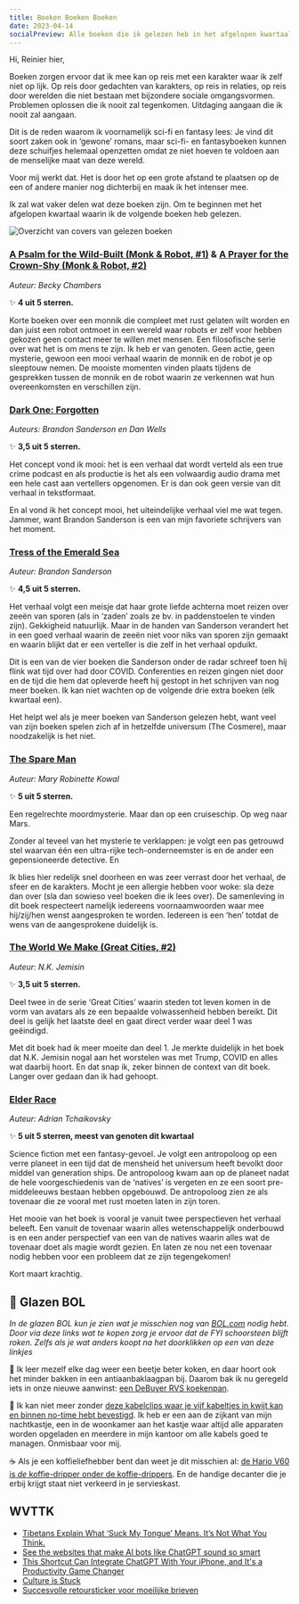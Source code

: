 ```yaml
---
title: Boeken Boeken Boeken
date: 2023-04-14
socialPreview: Alle boeken die ik gelezen heb in het afgelopen kwartaal en wat ik er van vond.
---
```


Hi, Reinier hier,

Boeken zorgen ervoor dat ik mee kan op reis met een karakter waar ik zelf niet op lijk. Op reis door gedachten van karakters, op reis in relaties, op reis door werelden die niet bestaan met bijzondere sociale omgangsvormen. Problemen oplossen die ik nooit zal tegenkomen. Uitdaging aangaan die ik nooit zal aangaan.

Dit is de reden waarom ik voornamelijk sci-fi en fantasy lees: Je vind dit soort zaken ook in ‘gewone’ romans, maar sci-fi- en fantasyboeken kunnen deze schuifjes helemaal openzetten omdat ze niet hoeven te voldoen aan de menselijke maat van deze wereld.

Voor mij werkt dat. Het is door het op een grote afstand te plaatsen op de een of andere manier nog dichterbij en maak ik het intenser mee.

Ik zal wat vaker delen wat deze boeken zijn. Om te beginnen met het afgelopen kwartaal waarin ik de volgende boeken heb gelezen.

![Overzicht van covers van gelezen boeken](https://reinier.fyi/images/blog/books-2023q1.jpg)

### [A Psalm for the Wild-Built (Monk & Robot, #1)](https://www.goodreads.com/book/show/40864002-a-psalm-for-the-wild-built) & [A Prayer for the Crown-Shy (Monk & Robot, #2)](https://www.goodreads.com/book/show/40864030-a-prayer-for-the-crown-shy)

_Auteur: Becky Chambers_

✨ **4 uit 5 sterren.**

Korte boeken over een monnik die compleet met rust gelaten wilt worden en dan juist een robot ontmoet in een wereld waar robots er zelf voor hebben gekozen geen contact meer te willen met mensen. Een filosofische serie over wat het is om mens te zijn. Ik heb er van genoten. Geen actie, geen mysterie, gewoon een mooi verhaal waarin de monnik en de robot je op sleeptouw nemen. De mooiste momenten vinden plaats tijdens de gesprekken tussen de monnik en de robot waarin ze verkennen wat hun overeenkomsten en verschillen zijn.

### [Dark One: Forgotten](https://www.goodreads.com/book/show/60373696-dark-one)

_Auteurs: Brandon Sanderson en Dan Wells_

✨ **3,5 uit 5 sterren.**

Het concept vond ik mooi: het is een verhaal dat wordt verteld als een true crime podcast en als productie is het als een volwaardig audio drama met een hele cast aan vertellers opgenomen. Er is dan ook geen versie van dit verhaal in tekstformaat.

En al vond ik het concept mooi, het uiteindelijke verhaal viel me wat tegen. Jammer, want Brandon Sanderson is een van mijn favoriete schrijvers van het moment.

### [Tress of the Emerald Sea](https://www.goodreads.com/book/show/60531406-tress-of-the-emerald-sea)

_Auteur: Brandon Sanderson_

✨ **4,5 uit 5 sterren.**

Het verhaal volgt een meisje dat haar grote liefde achterna moet reizen over zeeën van sporen (als in ‘zaden’ zoals ze bv. in paddenstoelen te vinden zijn). Gekkigheid natuurlijk. Maar in de handen van Sanderson verandert het in een goed verhaal waarin de zeeën niet voor niks van sporen zijn gemaakt en waarin blijkt dat er een verteller is die zelf in het verhaal opduikt.

Dit is een van de vier boeken die Sanderson onder de radar schreef toen hij flink wat tijd over had door COVID. Conferenties en reizen gingen niet door en de tijd die hem dat opleverde heeft hij gestopt in het schrijven van nog meer boeken. Ik kan niet wachten op de volgende drie extra boeken (elk kwartaal een).

Het helpt wel als je meer boeken van Sanderson gelezen hebt, want veel van zijn boeken spelen zich af in hetzelfde universum (The Cosmere), maar noodzakelijk is het niet.

### [The Spare Man](https://www.goodreads.com/book/show/41892799-the-spare-man)

_Auteur: Mary Robinette Kowal_

✨ **5 uit 5 sterren.**

Een regelrechte moordmysterie. Maar dan op een cruiseschip. Op weg naar Mars.

Zonder al teveel van het mysterie te verklappen: je volgt een pas getrouwd stel waarvan één een ultra-rijke tech-onderneemster is en de ander een gepensioneerde detective. En

Ik blies hier redelijk snel doorheen en was zeer verrast door het verhaal, de sfeer en de karakters. Mocht je een allergie hebben voor woke: sla deze dan over (sla dan sowieso veel boeken die ik lees over). De samenleving in dit boek respecteert namelijk iedereens voornaamwoorden waar mee hij/zij/hen wenst aangesproken te worden. Iedereen is een ‘hen’ totdat de wens van de aangesprokene duidelijk is.

### [The World We Make (Great Cities, #2)](https://www.goodreads.com/book/show/60399181-the-world-we-make)

_Auteur: N.K. Jemisin_

✨ **3,5 uit 5 sterren.**

Deel twee in de serie ‘Great Cities’ waarin steden tot leven komen in de vorm van avatars als ze een bepaalde volwassenheid hebben bereikt. Dit deel is gelijk het laatste deel en gaat direct verder waar deel 1 was geëindigd.

Met dit boek had ik meer moeite dan deel 1. Je merkte duidelijk in het boek dat N.K. Jemisin nogal aan het worstelen was met Trump, COVID en alles wat daarbij hoort. En dat snap ik, zeker binnen de context van dit boek. Langer over gedaan dan ik had gehoopt.

### [Elder Race](https://www.goodreads.com/en/book/show/50663055)

_Auteur: Adrian Tchaikovsky_

✨ **5 uit 5 sterren, meest van genoten dit kwartaal**

Science fiction met een fantasy-gevoel. Je volgt een antropoloog op een verre planeet in een tijd dat de mensheid het universum heeft bevolkt door middel van generation ships. De antropoloog kwam aan op de planeet nadat de hele voorgeschiedenis van de ‘natives’ is vergeten en ze een soort pre-middeleeuws bestaan hebben opgebouwd. De antropoloog zien ze als tovenaar die ze vooral met rust moeten laten in zijn toren.

Het mooie van het boek is vooral je vanuit twee perspectieven het verhaal beleeft. Een vanuit de tovenaar waarin alles wetenschappelijk onderbouwd is en een ander perspectief van een van de natives waarin alles wat de tovenaar doet als magie wordt gezien. En laten ze nou net een tovenaar nodig hebben voor een probleem dat ze zijn tegengekomen!

Kort maart krachtig.

## 🔮 Glazen BOL

_In de glazen BOL kun je zien wat je misschien nog van [BOL.com](https://partner.bol.com/click/click?p=2&t=url&s=1066120&f=TXL&url=https%3A%2F%2Fwww.bol.com%2Fnl%2F&name=BOL%20homepage) nodig hebt. Door via deze links wat te kopen zorg je ervoor dat de FYI schoorsteen blijft roken. Zelfs als je wat anders koopt na het doorklikken op een van deze linkjes_

🍳 Ik leer mezelf elke dag weer een beetje beter koken, en daar hoort ook het minder bakken in een antiaanbaklaagpan bij. Daarom bak ik nu geregeld iets in onze nieuwe aanwinst: [een DeBuyer RVS koekenpan](https://partner.bol.com/click/click?p=2&t=url&s=1066120&f=TXL&url=https%3A%2F%2Fwww.bol.com%2Fnl%2Fnl%2Fp%2Fde-buyer-prim-appety-koekenpan-o-24cm-rvs%2F9200000132349211%2F&name=De%20Buyer%20Koekenpan).

🚠 Ik kan niet meer zonder [deze kabelclips waar je vijf kabeltjes in kwijt kan en binnen no-time hebt bevestigd](https://partner.bol.com/click/click?p=2&t=url&s=1066120&f=TXL&url=https%3A%2F%2Fwww.bol.com%2Fnl%2Fnl%2Fp%2Fmerkloos-2x-kabel-organiser-zwart-2x-kabel-clips-voor-5-kabels-zelfklevende-kabelclips-kabelklem-kabelhouder-kabelgoot-houder-kabel-management%2F9300000007725661%2F&name=Merkloos%202x%20Kabel%20Organiser). Ik heb er een aan de zijkant van mijn nachtkastje, een in de woonkamer aan het kastje waar altijd alle apparaten worden opgeladen en meerdere in mijn kantoor om alle kabels goed te managen. Onmisbaar voor mij.

☕️ Als je een koffieliefhebber bent dan weet je dit misschien al: [de Hario V60 is _de_ koffie-dripper onder de koffie-drippers](https://partner.bol.com/click/click?p=2&t=url&s=1066120&f=TXL&url=https%3A%2F%2Fwww.bol.com%2Fnl%2Fp%2Fhario-v60-drip-decanter-02%2F9200000040262918%2F&name=Hario%20V60%20Drip%20Decanter%2002). En de handige decanter die je erbij krijgt staat niet verkeerd in je servieskast.

## WVTTK

- [Tibetans Explain What ‘Suck My Tongue’ Means. It’s Not What You Think.](https://www.vice.com/en/article/jg5854/tibetans-explain-what-suck-my-tongue-means-dalai-lama-viral-video)
- [See the websites that make AI bots like ChatGPT sound so smart](https://www.washingtonpost.com/technology/interactive/2023/ai-chatbot-learning/)
- [This Shortcut Can Integrate ChatGPT With Your iPhone, and It's a Productivity Game Changer](https://www.inc.com/jason-aten/you-can-now-integrate-chatgpt-with-your-iphone-with-this-s-gpt-shortcut-from-federico-viticci-its-a-productivity-game-changer.html)
- [Culture is Stuck](https://lindynewsletter.beehiiv.com/p/culture-stuck)
- [Succesvolle retoursticker voor moeilijke brieven](https://www.binnenlandsbestuur.nl/digitaal/brief-te-ingewikkeld-stuur-hem-terug-met-de-steffie-sticker)
